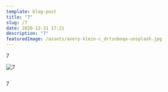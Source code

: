 ```yaml
---
template: blog-post
title: "7"
slug: /7
date: 2020-12-31 17:21
description: "7"
featuredImage: /assets/avery-klein-c_drtsnboqa-unsplash.jpg
---
```

7

![7](/assets/royal-mail-unsplash.jpg "7")

![]()

7